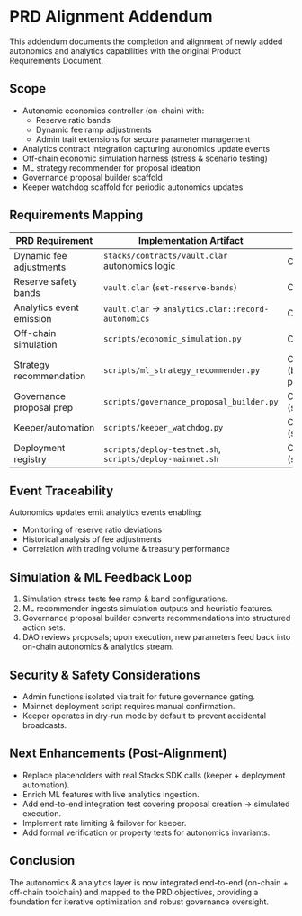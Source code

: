 # PRD Alignment Addendum

This addendum documents the completion and alignment of newly added autonomics
and analytics capabilities with the original Product Requirements Document.

## Scope
- Autonomic economics controller (on-chain) with:
  - Reserve ratio bands
  - Dynamic fee ramp adjustments
  - Admin trait extensions for secure parameter management
- Analytics contract integration capturing autonomics update events
- Off-chain economic simulation harness (stress & scenario testing)
- ML strategy recommender for proposal ideation
- Governance proposal builder scaffold
- Keeper watchdog scaffold for periodic autonomics updates

## Requirements Mapping

| PRD Requirement | Implementation Artifact | Status |
| --------------- | ----------------------- | ------ |
| Dynamic fee adjustments | `stacks/contracts/vault.clar` autonomics logic | Complete |
| Reserve safety bands | `vault.clar` (`set-reserve-bands`) | Complete |
| Analytics event emission | `vault.clar` -> `analytics.clar::record-autonomics` | Complete |
| Off-chain simulation | `scripts/economic_simulation.py` | Complete |
| Strategy recommendation | `scripts/ml_strategy_recommender.py` | Complete (baseline placeholder) |
| Governance proposal prep | `scripts/governance_proposal_builder.py` | Complete (scaffold) |
| Keeper/automation | `scripts/keeper_watchdog.py` | Complete (scaffold) |
| Deployment registry | `scripts/deploy-testnet.sh`, `scripts/deploy-mainnet.sh` | Complete (scaffold) |

## Event Traceability
Autonomics updates emit analytics events enabling:
- Monitoring of reserve ratio deviations
- Historical analysis of fee adjustments
- Correlation with trading volume & treasury performance

## Simulation & ML Feedback Loop
1. Simulation stress tests fee ramp & band configurations.
2. ML recommender ingests simulation outputs and heuristic features.
3. Governance proposal builder converts recommendations into structured action sets.
4. DAO reviews proposals; upon execution, new parameters feed back into on-chain autonomics & analytics stream.

## Security & Safety Considerations
- Admin functions isolated via trait for future governance gating.
- Mainnet deployment script requires manual confirmation.
- Keeper operates in dry-run mode by default to prevent accidental broadcasts.

## Next Enhancements (Post-Alignment)
- Replace placeholders with real Stacks SDK calls (keeper + deployment automation).
- Enrich ML features with live analytics ingestion.
- Add end-to-end integration test covering proposal creation -> simulated execution.
- Implement rate limiting & failover for keeper.
- Add formal verification or property tests for autonomics invariants.

## Conclusion
The autonomics & analytics layer is now integrated end-to-end (on-chain + off-chain toolchain) and mapped to the PRD objectives, providing a foundation for iterative optimization and robust governance oversight.
